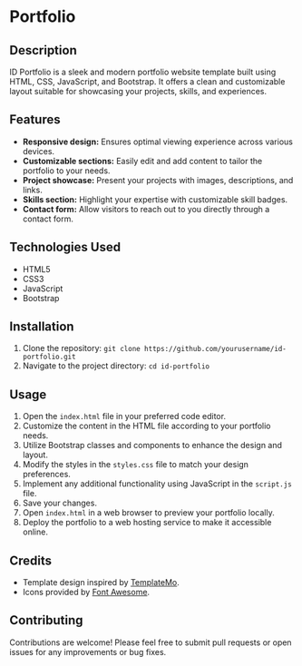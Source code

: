 # Portfolio

## Description
ID Portfolio is a sleek and modern portfolio website template built using HTML, CSS, JavaScript, and Bootstrap. It offers a clean and customizable layout suitable for showcasing your projects, skills, and experiences.

## Features
- **Responsive design:** Ensures optimal viewing experience across various devices.
- **Customizable sections:** Easily edit and add content to tailor the portfolio to your needs.
- **Project showcase:** Present your projects with images, descriptions, and links.
- **Skills section:** Highlight your expertise with customizable skill badges.
- **Contact form:** Allow visitors to reach out to you directly through a contact form.

## Technologies Used
- HTML5
- CSS3
- JavaScript
- Bootstrap

## Installation
1. Clone the repository: `git clone https://github.com/yourusername/id-portfolio.git`
2. Navigate to the project directory: `cd id-portfolio`

## Usage
1. Open the `index.html` file in your preferred code editor.
2. Customize the content in the HTML file according to your portfolio needs.
3. Utilize Bootstrap classes and components to enhance the design and layout.
4. Modify the styles in the `styles.css` file to match your design preferences.
5. Implement any additional functionality using JavaScript in the `script.js` file.
6. Save your changes.
7. Open `index.html` in a web browser to preview your portfolio locally.
8. Deploy the portfolio to a web hosting service to make it accessible online.

## Credits
- Template design inspired by [TemplateMo](https://templatemo.com/).
- Icons provided by [Font Awesome](https://fontawesome.com/).



## Contributing
Contributions are welcome! Please feel free to submit pull requests or open issues for any improvements or bug fixes.
